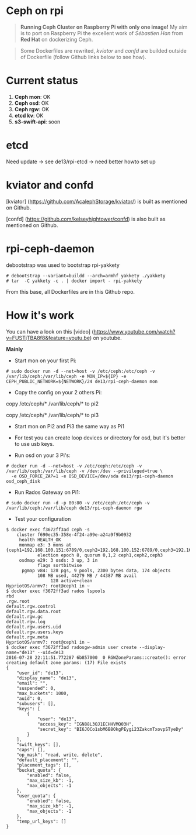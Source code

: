 # Ceph on rpi

> **Running Ceph Cluster on Raspberry Pi with only one image!**
My aim is to port on Raspberry Pi the excellent work of *Sébastien Han* from **Red Hat** on dockerizing Ceph.

> Some Dockerfiles are rewrited, *kviator* and *confd* are builded outside of Dockerfile (follow Github links below to see how).

# Current status

1. **Ceph mon**: OK
1. **Ceph osd**: OK
1. **Ceph rgw**: OK
1. **etcd kv**: OK
1. **s3-swift-api**: soon

# etcd

Need update -> see de13/rpi-etcd -> need better howto set up

# kviator and confd

[kviator] (https://github.com/AcalephStorage/kviator/) is built as mentioned on Github.

[confd] (https://github.com/kelseyhightower/confd) is also built as mentioned on Github.

# rpi-ceph-daemon

debootstrap was used to bootstrap rpi-yakkety

```
# debootstrap --variant=buildd --arch=armhf yakkety ./yakkety
# tar  -C yakkety -c . | docker import - rpi-yakkety
```

From this base, all Dockerfiles are in this Github repo.

# How it's work

You can have a look on this [video] (https://www.youtube.com/watch?v=FUSTjTBA8f8&feature=youtu.be) on youtube.

**Mainly**

 - Start mon on your first Pi:

```
# sudo docker run -d --net=host -v /etc/ceph:/etc/ceph -v /var/lib/ceph:/var/lib/ceph -e MON_IP=${IP} -e CEPH_PUBLIC_NETWORK=${NETWORK}/24 de13/rpi-ceph-daemon mon
```

 - Copy the config on your 2 others Pi:

copy /etc/ceph/\* /var/lib/ceph/\* to pi2

copy /etc/ceph/\* /var/lib/ceph/\* to pi3

 - Start mon on Pi2 and Pi3 the same way as Pi1

 - For test you can create loop devices or directory for osd, but it's better to use usb keys.

 - Run osd on your 3 Pi's:

```
# docker run -d --net=host -v /etc/ceph:/etc/ceph -v /var/lib/ceph:/var/lib/ceph -v /dev:/dev --privileged=true \
  -e OSD_FORCE_ZAP=1 -e OSD_DEVICE=/dev/sda de13/rpi-ceph-daemon osd_ceph_disk
```

 - Run Rados Gateway on Pi1:

```
# sudo docker run -d -p 80:80 -v /etc/ceph:/etc/ceph -v /var/lib/ceph:/var/lib/ceph de13/rpi-ceph-daemon rgw
```

 - Test your configuration

```
$ docker exec f3672ff3ad ceph -s
    cluster f690ec35-358e-4f24-a99e-a24a9f9b0932
     health HEALTH_OK
     monmap e3: 3 mons at {ceph1=192.168.100.151:6789/0,ceph2=192.168.100.152:6789/0,ceph3=192.168.100.153:6789/0}
            election epoch 8, quorum 0,1,2 ceph1,ceph2,ceph3
     osdmap e29: 3 osds: 3 up, 3 in
            flags sortbitwise
      pgmap v84: 128 pgs, 9 pools, 2300 bytes data, 174 objects
            108 MB used, 44279 MB / 44387 MB avail
                 128 active+clean
HypriotOS/armv7: root@ceph1 in ~
$ docker exec f3672ff3ad rados lspools
rbd
.rgw.root
default.rgw.control
default.rgw.data.root
default.rgw.gc
default.rgw.log
default.rgw.users.uid
default.rgw.users.keys
default.rgw.meta
HypriotOS/armv7: root@ceph1 in ~
$ docker exec f3672ff3ad radosgw-admin user create --display-name="de13" --uid=de13
2016-07-28 22:11:51.772287 6b857000  0 RGWZoneParams::create(): error creating default zone params: (17) File exists
{
    "user_id": "de13",
    "display_name": "de13",
    "email": "",
    "suspended": 0,
    "max_buckets": 1000,
    "auid": 0,
    "subusers": [],
    "keys": [
        {
            "user": "de13",
            "access_key": "IGN88L3OJ1ECHHVMQ03H",
            "secret_key": "BI6JOCo1sbM6B8OkgPEygi23ZakcmTxovpSTyeDy"
        }
    ],
    "swift_keys": [],
    "caps": [],
    "op_mask": "read, write, delete",
    "default_placement": "",
    "placement_tags": [],
    "bucket_quota": {
        "enabled": false,
        "max_size_kb": -1,
        "max_objects": -1
    },
    "user_quota": {
        "enabled": false,
        "max_size_kb": -1,
        "max_objects": -1
    },
    "temp_url_keys": []
}
```
